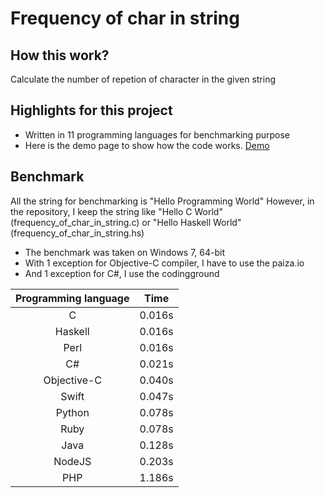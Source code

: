 # Frequency of char in string

## How this work?
Calculate the number of repetion of character in the given string

## Highlights for this project

  - Written in 11 programming languages for benchmarking purpose
  - Here is the demo page to show how the code works. [Demo]

## Benchmark

All the string for benchmarking is "Hello Programming World"
However, in the repository, I keep the string like "Hello C World"(frequency_of_char_in_string.c) or "Hello Haskell World"(frequency_of_char_in_string.hs)

   - The benchmark was taken on Windows 7, 64-bit
   - With 1 exception for Objective-C compiler, I have to use the paiza.io
   - And 1 exception for C#, I use the codingground

|  Programming language  |  Time    |
|:----------------------:|:--------:|
| C 				     |  0.016s  |
| Haskell 			     |  0.016s  |
| Perl   		         |  0.016s  |
| C#  				     |  0.021s  |
| Objective-C    	     |  0.040s  |
| Swift 			     |  0.047s  |
| Python			     |  0.078s  |
| Ruby 				     |  0.078s  |
| Java 				     |  0.128s  |
| NodeJS 			     |  0.203s  |
| PHP   			     |  1.186s  |

[//]: #
[Demo]:<https://tokisakikurumi2001.github.io/frequency_of_char_in_string/>

